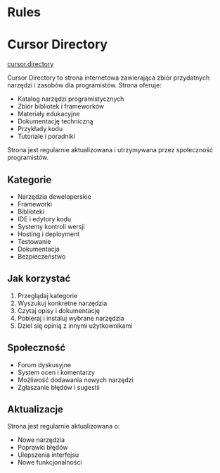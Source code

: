 # Rules

# Cursor Directory

[cursor.directory](https://cursor.directory/)

Cursor Directory to strona internetowa zawierająca zbiór przydatnych narzędzi i zasobów dla programistów. Strona oferuje:

- Katalog narzędzi programistycznych
- Zbiór bibliotek i frameworków
- Materiały edukacyjne
- Dokumentację techniczną
- Przykłady kodu
- Tutoriale i poradniki

Strona jest regularnie aktualizowana i utrzymywana przez społeczność programistów.

## Kategorie

- Narzędzia deweloperskie
- Frameworki
- Biblioteki
- IDE i edytory kodu
- Systemy kontroli wersji
- Hosting i deployment
- Testowanie
- Dokumentacja
- Bezpieczeństwo

## Jak korzystać

1. Przeglądaj kategorie
2. Wyszukuj konkretne narzędzia
3. Czytaj opisy i dokumentację
4. Pobieraj i instaluj wybrane narzędzia
5. Dziel się opinią z innymi użytkownikami

## Społeczność

- Forum dyskusyjne
- System ocen i komentarzy
- Możliwość dodawania nowych narzędzi
- Zgłaszanie błędów i sugestii

## Aktualizacje

Strona jest regularnie aktualizowana o:

- Nowe narzędzia
- Poprawki błędów
- Ulepszenia interfejsu
- Nowe funkcjonalności
